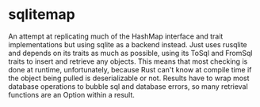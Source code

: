 # sqlitemap

An attempt at replicating much of the HashMap interface and trait
implementations but using sqlite as a backend instead.  Just uses rusqlite and
depends on its traits as much as possible, using its ToSql and FromSql traits to
insert and retrieve any objects.  This means that most checking is done at
runtime, unfortunately, because Rust can't know at compile time if the object
being pulled is deserializable or not.  Results have to wrap most database
operations to bubble sql and database errors, so many retrieval functions are an
Option within a result.
